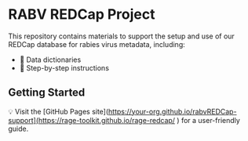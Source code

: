 # RABV REDCap Project 

This repository contains materials to support the setup and use of our REDCap database for rabies virus metadata, including:

- 📄 Data dictionaries
- 📘 Step-by-step instructions

## Getting Started

💡 Visit the [GitHub Pages site](https://your-org.github.io/rabvREDCap-support](https://rage-toolkit.github.io/rage-redcap/
) for a user-friendly guide.





